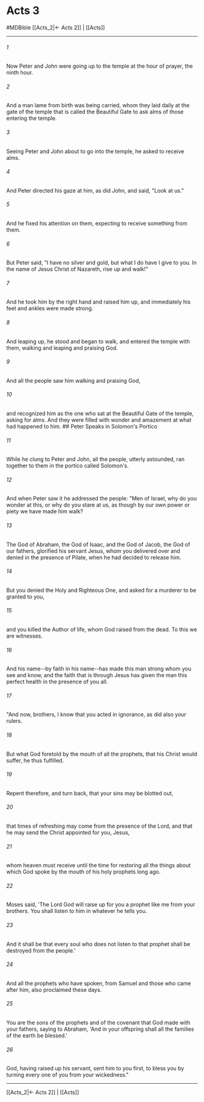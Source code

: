 # Acts 3
#MDBible
[[Acts_2|← Acts 2]] | [[Acts]]

***

###### 1 
Now Peter and John were going up to the temple at the hour of prayer, the ninth hour. 

###### 2 
And a man lame from birth was being carried, whom they laid daily at the gate of the temple that is called the Beautiful Gate to ask alms of those entering the temple. 

###### 3 
Seeing Peter and John about to go into the temple, he asked to receive alms. 

###### 4 
And Peter directed his gaze at him, as did John, and said, "Look at us." 

###### 5 
And he fixed his attention on them, expecting to receive something from them. 

###### 6 
But Peter said, "I have no silver and gold, but what I do have I give to you. In the name of Jesus Christ of Nazareth, rise up and walk!" 

###### 7 
And he took him by the right hand and raised him up, and immediately his feet and ankles were made strong. 

###### 8 
And leaping up, he stood and began to walk, and entered the temple with them, walking and leaping and praising God. 

###### 9 
And all the people saw him walking and praising God, 

###### 10 
and recognized him as the one who sat at the Beautiful Gate of the temple, asking for alms. And they were filled with wonder and amazement at what had happened to him. ## Peter Speaks in Solomon's Portico 

###### 11 
While he clung to Peter and John, all the people, utterly astounded, ran together to them in the portico called Solomon's. 

###### 12 
And when Peter saw it he addressed the people: "Men of Israel, why do you wonder at this, or why do you stare at us, as though by our own power or piety we have made him walk? 

###### 13 
The God of Abraham, the God of Isaac, and the God of Jacob, the God of our fathers, glorified his servant Jesus, whom you delivered over and denied in the presence of Pilate, when he had decided to release him. 

###### 14 
But you denied the Holy and Righteous One, and asked for a murderer to be granted to you, 

###### 15 
and you killed the Author of life, whom God raised from the dead. To this we are witnesses. 

###### 16 
And his name--by faith in his name--has made this man strong whom you see and know, and the faith that is through Jesus has given the man this perfect health in the presence of you all. 

###### 17 
"And now, brothers, I know that you acted in ignorance, as did also your rulers. 

###### 18 
But what God foretold by the mouth of all the prophets, that his Christ would suffer, he thus fulfilled. 

###### 19 
Repent therefore, and turn back, that your sins may be blotted out, 

###### 20 
that times of refreshing may come from the presence of the Lord, and that he may send the Christ appointed for you, Jesus, 

###### 21 
whom heaven must receive until the time for restoring all the things about which God spoke by the mouth of his holy prophets long ago. 

###### 22 
Moses said, 'The Lord God will raise up for you a prophet like me from your brothers. You shall listen to him in whatever he tells you. 

###### 23 
And it shall be that every soul who does not listen to that prophet shall be destroyed from the people.' 

###### 24 
And all the prophets who have spoken, from Samuel and those who came after him, also proclaimed these days. 

###### 25 
You are the sons of the prophets and of the covenant that God made with your fathers, saying to Abraham, 'And in your offspring shall all the families of the earth be blessed.' 

###### 26 
God, having raised up his servant, sent him to you first, to bless you by turning every one of you from your wickedness." 

***

[[Acts_2|← Acts 2]] | [[Acts]]
